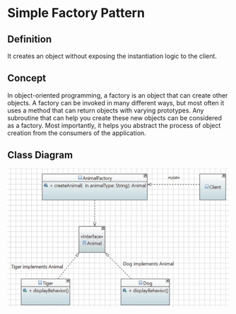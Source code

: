 # Simple Factory Pattern

## Definition

It creates an object without exposing the instantiation logic to the client.

## Concept

In object-oriented programming, a factory is an object that can create other objects. A factory can be invoked in many different ways, but most often it uses a method that can return objects with varying prototypes. Any subroutine that can help you create these new objects can be considered as a factory. Most importantly, it helps you abstract the process of object creation from the consumers of the application.

## Class Diagram
![Hierarchy](hierarchy.jpg)
